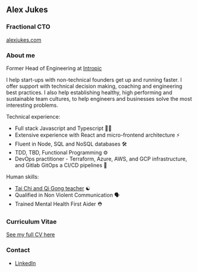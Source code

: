 ## Alex Jukes

### Fractional CTO

[alexjukes.com](https://www.alexjukes.com)

### About me

Former Head of Engineering at [Intropic](www.intropic.io)

I help start-ups with non-technical founders get up and running faster. I offer support with technical decision making, coaching and engineering best practices. I also help establishing healthy, high performing and sustainable team cultures, to help engineers and businesses solve the most interesting problems.

Technical experience:

- Full stack Javascript and Typescript 🧑‍💻
- Extensive experience with React and micro-frontend architecture ⚡️
- Fluent in Node, SQL and NoSQL databases 🛠
- TDD, TBD, Functional Programming ⚙️
- DevOps practitioner - Terraform, Azure, AWS, and GCP infrastructure, and Gitlab GitOps a CI/CD pipelines 🔄

Human skills:

- [Tai Chi and Qi Gong teacher](www.taichiwithalex.com) ☯️
- Qualified in Non Violent Communication 🗣
- Trained Mental Health First Aider ⛑

### Curriculum Vitae

[See my full CV here](https://github.com/AlexJukes/CV)


### Contact 

- [LinkedIn](https://www.linkedin.com/in/alex-jukes/)
